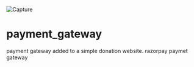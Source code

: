![Capture](https://user-images.githubusercontent.com/92264484/190084740-5a3ee9bd-54c7-4420-bc12-d1178cfcaa82.JPG)
# payment_gateway

payment gateway added to a simple donation website. razorpay paymet gateway

